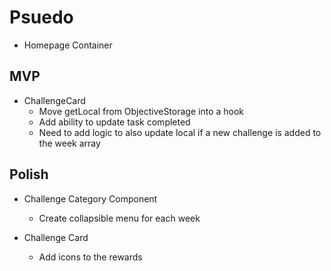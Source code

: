 # Psuedo

- Homepage Container
  
## MVP

- ChallengeCard
  - Move getLocal from ObjectiveStorage into a hook
  - Add ability to update task completed
  - Need to add logic to also update local if a new challenge is added to the week array

## Polish

- Challenge Category Component
  - Create collapsible menu for each week

- Challenge Card
  - Add icons to the rewards
  